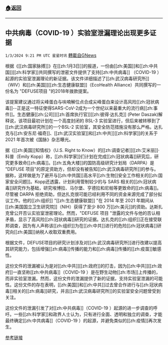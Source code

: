 ###  [:house:返回](README.md)
---


## 中共病毒（COVID-19 ）实验室泄漏理论出现更多证据
`1/3/2024 9:21 PM UTC 星星时讯` [轉載自GNews](https://gnews.org/articles/2180947)

根据《[[zh:国家脉搏]]》在[[zh:1月3日]]的报道，一份由[[zh:美国]]和[[zh:中共国]][[zh:科学家]]共同撰写的泄密文件提供了支持[[zh:中共病毒]] （COVID-19 ）起源的实验室泄漏理论的新证据。该文件详细描述了[[zh:武汉病毒研究所]]（WIV）和[[zh:美国]][[zh:生态健康联盟]]（EcoHealth Alliance）共同撰写的一份名为 "DEFUSE项目 "的2018年拨款提案。

  
该提案建议通过将尖峰蛋白与呋喃解位点合成尖峰蛋白来设计高风险[[zh:冠状病毒]]\--正是这一特征使得SARS-CoV-2成为一个世纪以来最重大的流行病[[zh:事件]]。生态健康[[zh:公司]][[zh:首席执行官]][[zh:彼得·达扎克]] (Peter Daszak)解释说，该项目最初计划在一个高度封闭的 BSL-3 实验室进行，但后来被转移到了 [[zh:武汉病毒研究所]]的一个BSL-2 实验室，其安全防范措施没有那么严格。达扎克与[[zh:安东尼·福奇]]、[[zh:武汉实验室]]和[[zh:中共]][[zh:科学家]]的关系于 2021 年首次被《国脉》杂志曝光。

  
据《[[zh:美国]]知情权》（U.S. Right to Know）的[[zh:调查记者]][[zh:艾米丽]]·科普（Emily Kopp）称，[[zh:科学家]]们计划在完成[[zh:冠状病毒]]研究后，研究更多致命[[zh:病毒]]。[[zh:五角大楼]]的国防高级研究计划局（DARPA）是 "DEFUSE 项目"的原定资助方，但却没有被告知[[zh:武汉病毒研究所]]的参与。据称，这样做是为了避开与[[zh:中共国]]高水平[[zh:生物]]安全工作相关的[[zh:国家安全问题]]。Kopp还透露，计划利用管制较少的与 SARS 相关的[[zh:冠状病毒]]研究作为基础，研究埃博拉、马尔堡、亨德拉和尼帕等更致命的[[zh:病毒]]。尽管被 DARPA 拒绝资助，但达扎克很可能已经利用不同的资金来源完成了部分拟议工作。他的[[zh:组织]] "[[zh:生态健康联盟]] "在 2014 年至 2021 年期间从[[zh:美国国立卫生研究院]]（NIH）获得了至少 800 万[[zh:美元]]的资助。达斯扎克曾公开否认实验室泄密理论。然而，"DEFUSE 项目 "泄露的文件与他的否认相矛盾，显示了高风险[[zh:冠状病毒]]研究的证据。达扎克的[[zh:组织]]正在接受联邦调查，因为有人声称该[[zh:组织]]为在[[zh:中共]]进行的危险[[zh:冠状病毒]]研究向[[zh:美国]]纳税人收取双重费用。

  
根据文件，DEFUSE项目的研究计划涉及对[[zh:武汉病毒研究所]]进行改建以提高其研究能力，包括增强[[zh:病毒]]传播的能力和[[zh:病毒]]传播的[[zh:疫苗]]敏感性。

  
这份文件的泄漏被认为是对[[zh:中共]][[zh:政府]]的打击，因为[[zh:中共]][[zh:政府]]一直坚称[[zh:中共病毒]]（COVID-19 ）是在野生动物[[zh:市场]]上传播的，而非实验室泄漏。然而，这份文件的泄漏提供了新的证据，支持实验室泄漏的可能性。这份文件的存在表明，[[zh:美国]]和[[zh:中共]]过去曾合作进行与[[zh:冠状病毒]]相关的[[zh:病毒]]研究，并且[[zh:武汉病毒研究所]]的实验室安全问题曾受到关注。

  

这份文件的泄漏引发了对[[zh:中共病毒]]（COVID-19 ）起源的进一步调查的呼吁。一些[[zh:科学家]]和政界人士认为，只有进行全面、透明和独立的调查，才能最终确定[[zh:中共病毒]]（COVID-19 ）的起源，并避免类似的[[zh:疫情]]再次发生。

  

[参考链接](https://thenationalpulse.com/2024/01/03/more-evidence-emerges-for-covid-lab-leak-theory/)
